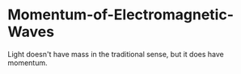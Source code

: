 # Momentum-of-Electromagnetic-Waves
Light doesn't have mass in the traditional sense, but it does have momentum.
